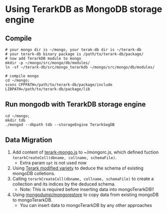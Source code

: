 # Using TerarkDB as MongoDB storage engine

## Compile

```shell
# your mongo dir is ~/mongo, your terak-db dir is ~/terark-db
# your terark-db binary package is /path/to/terark-db/package/
# now add TerarkDB module to mongo
mkdir -p ~/mongo/src/mongo/db/modules/
ln -sf ~/terark-db/src/mongo_terarkdb ~/mongo/src/mongo/db/modules/

# compile mongo
cd ~/mongo;
scons CPPPATH=/path/to/terark-db/package/include LIBPATH=/path/to/terark-db/package/lib
```

## Run mongodb with TerarkDB storage engine
```shell
cd ~/mongo;
mkdir tdb
./mongod --dbpath tdb --storageEngine TerarkSegDB
```

## Data Migration

1. Add content of [terark-mongo.js](../../tools/mongo/shell/terark-mongo.js) to ~/mongorc.js, which defined fuction `terarkCreateColl(dbname, collname, schemaFile)`.
   * Extra param `opt` is not used now
1. Using [Terark modified variety](https://github.com/Terark/variety) to deduce the schema of existing mongoDB colletions.
1. Calling `terarkCreateColl(dbname, collname, schemaFile)` to create a collection and its indices by the deduced schema.
   * Note: This is required before inserting data into mongoTerarkDB!!
1. Using [mongodump/mongorestore](https://github.com/mongodb/mongo-tools) to copy data from existing mongoDB to mongoTerarkDB.
   * You can insert data to mongoTerarkDB by any other approaches
